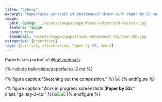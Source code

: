 ```yaml
---
title: "Cyborg"
excerpt: "PaperFaces portrait of @netzmensch drawn with Paper by 53 on an iPad."
image: 
  path: &image ../assets/images/paperfaces-netzmensch-twitter.jpg 
  feature: *image
  cover: true
  thumbnail: /assets/images/paperfaces-netzmensch-twitter-150.jpg
categories: [paperfaces]
tags: [portrait, illustration, Paper by 53, beard]
---
```


PaperFaces portrait of [@netzmensch](https://twitter.com/netzmensch).

{% include boilerplate/paperfaces-2.md %}

{% figure caption:"Sketching out the composition." %}
[![](/assets/images/paperfaces-netzmensch-process-1-750.jpg)](/assets/images/paperfaces-netzmensch-process-1-lg.jpg)
{% endfigure %}

{% figure caption:"Work in progress screenshots (**Paper by 53**)." class:"gallery-2-col" %}
[![](/assets/images/paperfaces-netzmensch-process-2-600.jpg)](/assets/images/paperfaces-netzmensch-process-2-lg.jpg)
[![](/assets/images/paperfaces-netzmensch-process-3-600.jpg)](/assets/images/paperfaces-netzmensch-process-3-lg.jpg)
{% endfigure %}
